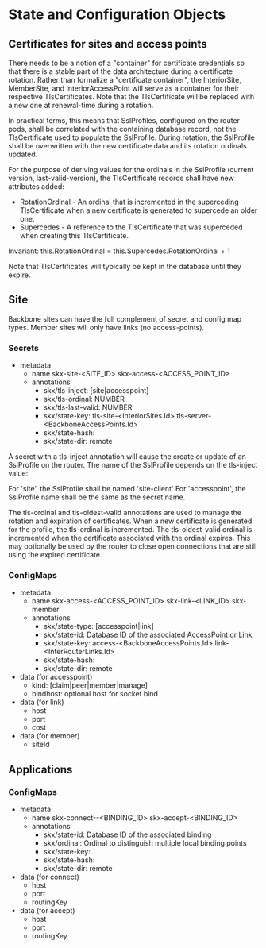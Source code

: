 # State and Configuration Objects

## Certificates for sites and access points

There needs to be a notion of a "container" for certificate credentials so that there is a stable part of the data architecture during a certificate rotation.  Rather than formalize a "certificate container", the InteriorSite, MemberSite, and InteriorAccessPoint will serve as a container for their respective TlsCertificates.  Note that the TlsCertificate will be replaced with a new one at renewal-time during a rotation.

In practical terms, this means that SslProfiles, configured on the router pods, shall be correlated with the containing database record, not the TlsCertificate used to populate the SslProfile.  During rotation, the SslProfile shall be overwritten with the new certificate data and its rotation ordinals updated.

For the purpose of deriving values for the ordinals in the SslProfile (current version, last-valid-version), the TlsCertificate records shall have new attributes added:

  - RotationOrdinal - An ordinal that is incremented in the superceding TlsCertificate when a new certificate is generated to supercede an older one.
  - Supercedes - A reference to the TlsCertificate that was superceded when creating this TlsCertificate.

  Invariant:  this.RotationOrdinal = this.Supercedes.RotationOrdinal + 1

  Note that TlsCertificates will typically be kept in the database until they expire.

## Site

Backbone sites can have the full complement of secret and config map types.  Member sites will only have links (no access-points).

### Secrets

 - metadata
   - name skx-site-<SITE_ID>
          skx-access-<ACCESS_POINT_ID>
   - annotations
     - skx/tls-inject: [site|accesspoint]
     - skx/tls-ordinal: NUMBER
     - skx/tls-last-valid: NUMBER
     - skx/state-key: tls-site-<InteriorSites.Id>
                      tls-server-<BackboneAccessPoints.Id>
     - skx/state-hash: <hash>
     - skx/state-dir: remote

A secret with a tls-inject annotation will cause the create or update of an SslProfile on the router.  The name of the SslProfile depends on the tls-inject value:

For 'site', the SslProfile shall be named 'site-client'
For 'accesspoint', the SslProfile name shall be the same as the secret name.

The tls-ordinal and tls-oldest-valid annotations are used to manage the rotation and expiration of certificates.  When a new certificate is generated for the profile, the tls-ordinal is incremented.  The tls-oldest-valid ordinal is incremented when the certificate associated with the ordinal expires.  This may optionally be used by the router to close open connections that are still using the expired certificate.

### ConfigMaps

 - metadata
   - name skx-access-<ACCESS_POINT_ID>
          skx-link-<LINK_ID>
          skx-member
   - annotations
     - skx/state-type: [accesspoint|link]
     - skx/state-id: Database ID of the associated AccessPoint or Link
     - skx/state-key: access-<BackboneAccessPoints.Id>
                      link-<InterRouterLinks.Id>
     - skx/state-hash: <hash>
     - skx/state-dir: remote
 - data (for accesspoint)
   - kind: [claim|peer|member|manage]
   - bindhost: optional host for socket bind
 - data (for link)
   - host
   - port
   - cost
 - data (for member)
   - siteId

## Applications

### ConfigMaps

 - metadata
   - name skx-connect-<ORDINAL>-<BINDING_ID>
          skx-accept-<BINDING_ID>
   - annotations
     - skx/state-id: Database ID of the associated binding
     - skx/ordinal: Ordinal to distinguish multiple local binding points
     - skx/state-key:
     - skx/state-hash:
     - skx/state-dir: remote
 - data (for connect)
   - host
   - port
   - routingKey
 - data (for accept)
   - host
   - port
   - routingKey